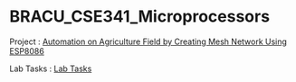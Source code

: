 # BRACU_CSE341_Microprocessors

Project : [Automation on Agriculture Field by Creating Mesh Network Using ESP8086](https://github.com/shoaibdipu/BRACU_CSE341_Microprocessors/tree/main/Project)

Lab Tasks : [Lab Tasks](https://github.com/shoaibdipu/BRACU_CSE341_Microprocessors/tree/main/Lab)
